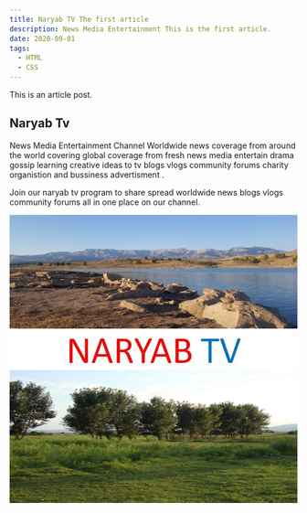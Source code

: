 ```yaml
---
title: Naryab TV The first article
description: News Media Entertainment This is the first article.
date: 2020-09-01
tags:
  - HTML
  - CSS
---
```

This is an article post.

## Naryab Tv 

News Media Entertainment Channel 
Worldwide news coverage from around the world covering global coverage from fresh news media
entertain drama gossip learning creative ideas to tv blogs vlogs community forums charity organistion and bussiness advertisment 
.

Join our naryab tv program to share spread worldwide news blogs vlogs community forums all in one place on our channel.

![](assets/20210804_002100_-8ynoba.jpg)
